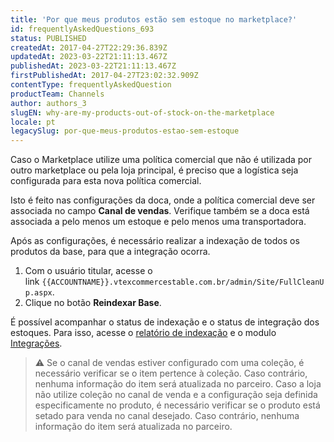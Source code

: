 ```yaml
---
title: 'Por que meus produtos estão sem estoque no marketplace?'
id: frequentlyAskedQuestions_693
status: PUBLISHED
createdAt: 2017-04-27T22:29:36.839Z
updatedAt: 2023-03-22T21:11:13.467Z
publishedAt: 2023-03-22T21:11:13.467Z
firstPublishedAt: 2017-04-27T23:02:32.909Z
contentType: frequentlyAskedQuestion
productTeam: Channels
author: authors_3
slugEN: why-are-my-products-out-of-stock-on-the-marketplace
locale: pt
legacySlug: por-que-meus-produtos-estao-sem-estoque
---
```


Caso o Marketplace utilize uma política comercial que não é utilizada por outro marketplace ou pela loja principal, é preciso que a logística seja configurada para esta nova política comercial.

Isto é feito nas configurações da doca, onde a política comercial deve ser associada no campo **Canal de vendas**. Verifique também se a doca está associada a pelo menos um estoque e pelo menos uma transportadora.

Após as configurações, é necessário realizar a indexação de todos os produtos da base, para que a integração ocorra.

1. Com o usuário titular, acesse o link `{{ACCOUNTNAME}}.vtexcommercestable.com.br/admin/Site/FullCleanUp.aspx`.
2. Clique no botão **Reindexar Base**.

É possível acompanhar o status de indexação e o status de integração dos estoques. Para isso, acesse o [relatório de indexação](https://help.vtex.com/pt/tutorial/utilizar-o-relatorio-de-indexação?locale=pt "Utilizar o Relatório de Indexação") e o modulo [Integrações](/pt//tutorial/bridge/ "bridge").

>⚠️ Se o canal de vendas estiver configurado com uma coleção, é necessário verificar se o item pertence à coleção. Caso contrário, nenhuma informação do item será atualizada no parceiro. Caso a loja não utilize coleção no canal de venda e a configuração seja definida especificamente no produto, é necessário verificar se o produto está setado para venda no canal desejado. Caso contrário, nenhuma informação do item será atualizada no parceiro.
